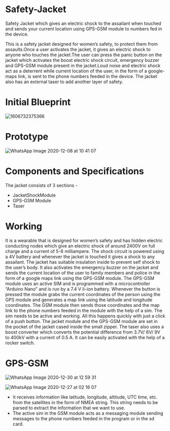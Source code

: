 # Safety-Jacket
Safety Jacket which gives an electric shock to the assailant when touched and sends your current location using GPS-GSM module to numbers fed in the device.

This is a safety jacket designed for women’s safety, to protect them from assaults.Once a user activates the jacket, it gives an electric 
shock to anyone who touches the jacket.The user can press the panic button on the jacket which activates the boost electric shock circuit, 
emergency buzzer and GPS-GSM module present in the jacket.Loud noise and electric shock act as a deterrent while current location of the user, 
in the form of a google-maps link, is sent to the phone numbers feeded in the device. The jacket also has an external taser to add another layer of safety.

# Initial Blueprint
![1606732375366](https://user-images.githubusercontent.com/56078295/117553592-1a5c1480-b070-11eb-89e2-f23001ce58d3.jpg)

# Prototype
![WhatsApp Image 2020-12-08 at 10 41 07](https://user-images.githubusercontent.com/56078295/117553619-3fe91e00-b070-11eb-8734-07f296873adb.jpeg)

# Components and Specifications
The jacket consists of 3 sections -
  - JacketShockModule
  - GPS-GSM Module
  - Taser
  
# Working
It is a wearable that is designed for women’s safety and has hidden electric conducting nodes which give an electric shock of around 2400V on full charge and a current of 5-6 milliampere. The shock circuit is powered using a 4V battery and whenever the jacket is touched it gives a shock to any assailant. The jacket has suitable insulation inside to prevent self shock to the user’s body.
It also activates the emergency buzzer on the jacket and sends the current location of the user to family members and police in the form of a google maps link using the GPS-GSM module.
The GPS-GSM module uses an active SIM and is programmed with a microcontroller “Arduino Nano” and is run by a 7.4 V li-ion battery. Whenever the button is pressed the module grabs the current coordinates of the person using the GPS module and generates a map link using the latitude and longitude coordinates. The GSM module then sends those coordinates and the map link to the phone numbers feeded in the module with the help of a sim. The sim needs to be active and working. All this happens quickly with just a click of a push button.
The jacket module and the GPS-GSM module are set in the pocket of the jacket cased inside the small zipper.
The taser also uses a boost converter which converts the potential difference from 3.7V/ 6V/ 9V to 400kV with a current of 0.5 A. It can be easily activated with the help of a rocker switch.

# GPS-GSM
![WhatsApp Image 2020-12-30 at 12 59 31](https://user-images.githubusercontent.com/56078295/117553698-a0785b00-b070-11eb-986f-ee78f8aecb07.png)

![WhatsApp Image 2020-12-27 at 02 16 07](https://user-images.githubusercontent.com/56078295/117553711-b554ee80-b070-11eb-8757-34b3ef54c439.jpeg)

- It receives information like latitude, longitude, altitude, UTC time, etc. from the satellites in the form of NMEA string. This string needs to be parsed to extract the information that we want to use.
- The active sim in the GSM module acts as a messaging module sending messages to the phone numbers feeded in the program or in the sd card.
